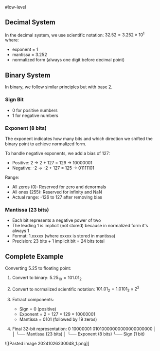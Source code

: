 #low-level 
## Decimal System
In the decimal system, we use scientific notation:
$32.52 = 3.252 × 10^1$
where:
- exponent = 1
- mantissa = 3.252
- normalized form (always one digit before decimal point)

## Binary System
In binary, we follow similar principles but with base 2.

### Sign Bit
- 0 for positive numbers
- 1 for negative numbers

### Exponent (8 bits)
The exponent indicates how many bits and which direction we shifted the binary point to achieve normalized form.

To handle negative exponents, we add a bias of 127:
- Positive: 2 → 2 + 127 = 129 → 10000001
- Negative: -2 → -2 + 127 = 125 → 01111101

Range:
- All zeros (0): Reserved for zero and denormals
- All ones (255): Reserved for infinity and NaN
- Actual range: -126 to 127 after removing bias

### Mantissa (23 bits)
- Each bit represents a negative power of two
- The leading 1 is implicit (not stored) because in normalized form it's always 1
- Format: 1.xxxxx (where xxxxx is stored in mantissa)
- Precision: 23 bits + 1 implicit bit = 24 bits total

## Complete Example
Converting 5.25 to floating point:

1. Convert to binary:
   $5.25_{10} = 101.01_2$

2. Convert to normalized scientific notation:
   $101.01_2 = 1.0101_2 × 2^2$

3. Extract components:
   - Sign = 0 (positive)
   - Exponent = 2 + 127 = 129 = 10000001
   - Mantissa = 0101 (followed by 19 zeros)

4. Final 32-bit representation:
   0 10000001 01010000000000000000000
   │ │        └── Mantissa (23 bits)
   │ └── Exponent (8 bits)
   └── Sign (1 bit)


![[Pasted image 20241026230048_1.png]]